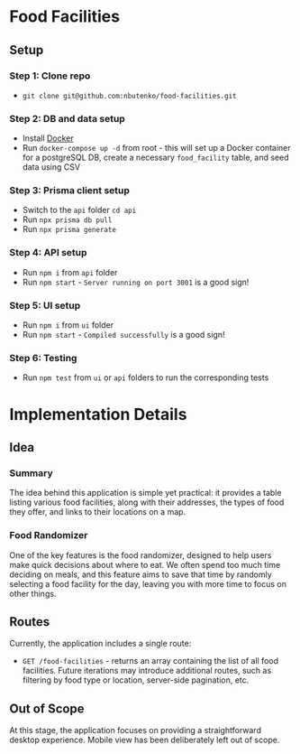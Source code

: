 # Food Facilities

## Setup

### Step 1: Clone repo

- `git clone git@github.com:nbutenko/food-facilities.git`

### Step 2: DB and data setup

- Install [Docker](https://docs.docker.com/get-started/)
- Run `docker-compose up -d` from root - this will set up a Docker container for a postgreSQL DB, create a necessary `food_facility` table, and seed data using CSV

### Step 3: Prisma client setup

- Switch to the `api` folder `cd api`
- Run `npx prisma db pull`
- Run `npx prisma generate`

### Step 4: API setup

- Run `npm i` from `api` folder
- Run `npm start` - `Server running on port 3001` is a good sign!

### Step 5: UI setup

- Run `npm i` from `ui` folder
- Run `npm start` - `Compiled successfully` is a good sign!

### Step 6: Testing

- Run `npm test` from `ui` or `api` folders to run the corresponding tests

# Implementation Details

## Idea 

### Summary

The idea behind this application is simple yet practical: it provides a table listing various food facilities, along with their addresses, the types of food they offer, and links to their locations on a map. 

### Food Randomizer
One of the key features is the food randomizer, designed to help users make quick decisions about where to eat. We often spend too much time deciding on meals, and this feature aims to save that time by randomly selecting a food facility for the day, leaving you with more time to focus on other things.

## Routes
Currently, the application includes a single route:
- `GET /food-facilities` - returns an array containing the list of all food facilities. 
Future iterations may introduce additional routes, such as filtering by food type or location, server-side pagination, etc.

## Out of Scope
At this stage, the application focuses on providing a straightforward desktop experience. Mobile view has been deliberately left out of scope.


